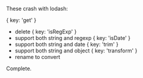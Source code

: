 These crash with lodash:

{ key: 'get' }
  - delete
{ key: 'isRegExp' }
  - support both string and regexp
{ key: 'isDate' }
  - support both string and date
{ key: 'trim' }
  - support both string and object
{ key: 'transform' }
  - rename to convert

Complete.
